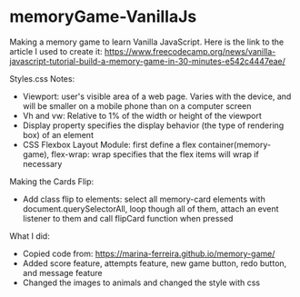 # memoryGame-VanillaJs
Making a memory game to learn Vanilla JavaScript. Here is the link to the article I used to create 
it: https://www.freecodecamp.org/news/vanilla-javascript-tutorial-build-a-memory-game-in-30-minutes-e542c4447eae/

Styles.css Notes:
- Viewport: user's visible area of a web page. Varies with the device, and will be smaller on a mobile phone than 
on a computer screen
- Vh and vw: Relative to 1% of the width or height of the viewport
- Display property specifies the display behavior (the type of rendering box) of an element
- CSS Flexbox Layout Module: first define a flex container(memory-game), flex-wrap: wrap specifies that the flex items 
will wrap if necessary


Making the Cards Flip:
- Add class flip to elements: select all memory-card elements with document.querySelectorAll, loop though 
all of them, attach an event listener to them and call flipCard function when pressed

What I did:
- Copied code from: https://marina-ferreira.github.io/memory-game/
- Added score feature, attempts feature, new game button, redo button, and message feature
- Changed the images to animals and changed the style with css

